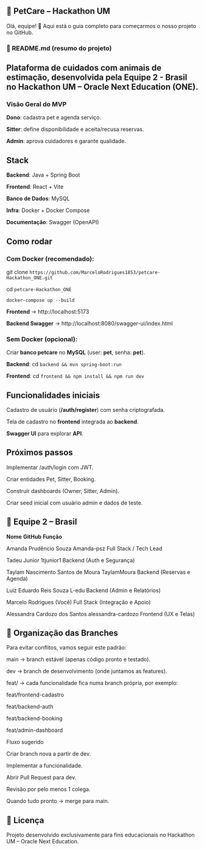 ## 🐾 PetCare – Hackathon UM

Olá, equipe! 🚀
Aqui está o guia completo para começarmos o nosso projeto no GitHub.

### 📄 README.md (resumo do projeto)

## Plataforma de cuidados com animais de estimação, desenvolvida pela Equipe 2 - Brasil no Hackathon UM – Oracle Next Education (ONE).

### Visão Geral do MVP

**Dono**: cadastra pet e agenda serviço.

**Sitter**: define disponibilidade e aceita/recusa reservas.

**Admin**: aprova cuidadores e garante qualidade.

## Stack

**Backend**: Java + Spring Boot

**Frontend**: React + Vite

**Banco de Dados**: MySQL

**Infra**: Docker + Docker Compose

**Documentação**: Swagger (OpenAPI)

## Como rodar

### Com Docker (recomendado):

git clone `https://github.com/MarceloRodrigues1853/petcare-Hackathon_ONE.git`

cd `petcare-Hackathon_ONE`

`docker-compose up --build`

**Frontend** → http://localhost:5173

**Backend Swagger** → http://localhost:8080/swagger-ui/index.html

### Sem Docker (opcional):

Criar **banco petcare** no **MySQL** (user: **pet**, senha: **pet**).

**Backend**: cd `backend && mvn spring-boot:run`

**Frontend**: cd `frontend && npm install && npm run dev`

## Funcionalidades iniciais

Cadastro de usuário (**/auth/register**) com senha criptografada.

Tela de cadastro no **frontend** integrada ao **backend**.

**Swagger UI** para explorar **API**.

## Próximos passos

Implementar /auth/login com JWT.

Criar entidades Pet, Sitter, Booking.

Construir dashboards (Owner, Sitter, Admin).

Criar seed inicial com usuário admin e dados de teste.

## 👥 Equipe 2 – Brasil

**Nome**	**GitHub**	**Função**

Amanda Prudêncio Souza	Amanda-psz
	Full Stack / Tech Lead

Tadeu Junior	1tjunior1
	Backend (Auth e Segurança)

Taylam Nascimento Santos de Moura	TaylamMoura
	Backend (Reservas e Agenda)

Luiz Eduardo Reis Souza	L-edu
	Backend (Admin e Relatórios)

Marcelo Rodrigues	(Você)	Full Stack (Integração e Apoio)

Alessandra Cardozo dos Santos	alessandra-cardozo
	Frontend (UX e Telas)

## 🌿 Organização das Branches

Para evitar conflitos, vamos seguir este padrão:

main → branch estável (apenas código pronto e testado).

dev → branch de desenvolvimento (onde juntamos as features).

feat/ → cada funcionalidade fica numa branch própria, por exemplo:

feat/frontend-cadastro

feat/backend-auth

feat/backend-booking

feat/admin-dashboard

Fluxo sugerido

Criar branch nova a partir de dev.

Implementar a funcionalidade.

Abrir Pull Request para dev.

Revisão por pelo menos 1 colega.

Quando tudo pronto → merge para main.

## 📜 Licença

Projeto desenvolvido exclusivamente para fins educacionais no Hackathon UM – Oracle Next Education.